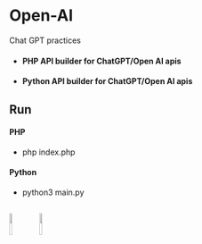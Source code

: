 # Open-AI
Chat GPT practices
- #### PHP API builder for ChatGPT/Open AI apis
- #### Python API builder for ChatGPT/Open AI apis

## Run
#### PHP
- php index.php
#### Python
- python3 main.py

##
<code><img width="10%" src="https://www.vectorlogo.zone/logos/php/php-ar21.svg"></code>
<code><img width="10%" src="https://www.vectorlogo.zone/logos/python/python-ar21.svg"></code>
